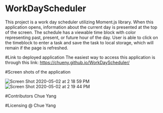 # WorkDayScheduler
This project is a work day scheduler utilizing Moment.js library.  When this application
opens, information about the current day is presented at the top of the screen.  The schedule 
has a viewable time block with color representing past, present, or future hour of the day. 
User is able to click on the timeblock to enter a task and save the task to local storage, 
which will remain if the page is refreshed.    


#Link to deployed application
The easiest way to access this application is through this link: https://chueny.github.io/WorkDayScheduler/


#Screen shots of the application 


![Screen Shot 2020-05-02 at 2 18 59 PM](https://user-images.githubusercontent.com/17972802/80894435-83ac8900-8ca0-11ea-8b27-ff9bb7c152ed.png)
![Screen Shot 2020-05-02 at 2 19 44 PM](https://user-images.githubusercontent.com/17972802/80894422-72637c80-8ca0-11ea-95b1-a5858caafc54.png)



#Contributors
Chue Yang 


#Licensing
@ Chue Yang 
